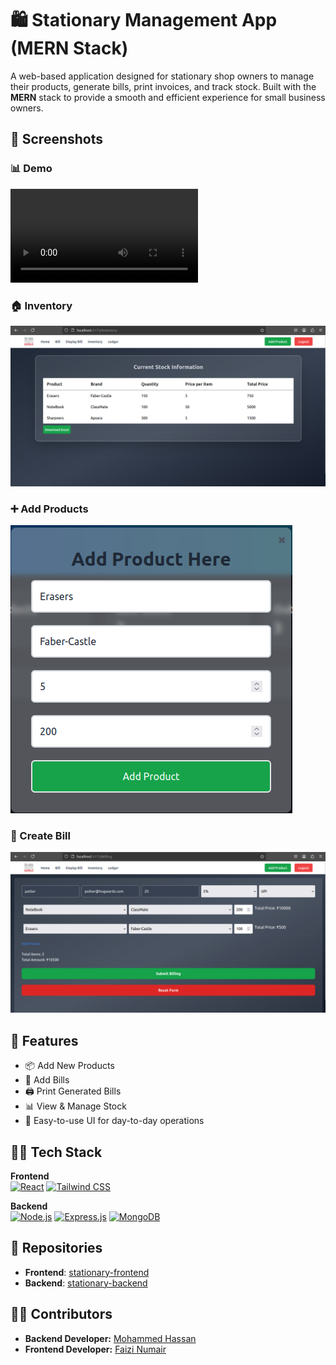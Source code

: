 # 🛍️ Stationary Management App (MERN Stack)

A web-based application designed for stationary shop owners to manage their products, generate bills, print invoices, and track stock. Built with the **MERN** stack to provide a smooth and efficient experience for small business owners.


## 📸 Screenshots

### 📊 Demo
![Demo](./public/Screenshots/nobel.webm)

### 🏠 Inventory
![Inventory](./public/Screenshots/inventory.png)

### ➕ Add Products
![Add Product](./public/Screenshots/addProd.png)

### 🧾 Create Bill
![Create Bill](./public/Screenshots/billing.png)


## 🚀 Features

- 📦 Add New Products
- 🧾 Add Bills
- 🖨️ Print Generated Bills
- 📊 View & Manage Stock
- 📝 Easy-to-use UI for day-to-day operations


## 🧑‍💻 Tech Stack

**Frontend**  
[![React](https://img.shields.io/badge/React-20232A?style=for-the-badge&logo=react&logoColor=61DAFB)](https://reactjs.org/)
[![Tailwind CSS](https://img.shields.io/badge/TailwindCSS-06B6D4?style=for-the-badge&logo=tailwindcss&logoColor=white)](https://tailwindcss.com/)

**Backend**  
[![Node.js](https://img.shields.io/badge/Node.js-339933?style=for-the-badge&logo=nodedotjs&logoColor=white)](https://nodejs.org/)
[![Express.js](https://img.shields.io/badge/Express.js-404D59?style=for-the-badge)](https://expressjs.com/)
[![MongoDB](https://img.shields.io/badge/MongoDB-4EA94B?style=for-the-badge&logo=mongodb&logoColor=white)](https://mongodb.com/)


## 📂 Repositories

- **Frontend**: [stationary-frontend](https://github.com/NumairFaizi/stationery)
- **Backend**: [stationary-backend](https://github.com/NumairFaizi/stat-backend)


## 👨‍💻 Contributors
- **Backend Developer:** [Mohammed Hassan](https://www.linkedin.com/in/mohammed-hassan-343b00215)
- **Frontend Developer:** [Faizi Numair](https://www.linkedin.com/in/faizi-numair-mohammed-hesham-shahid-akhtar-42668b1b9)
